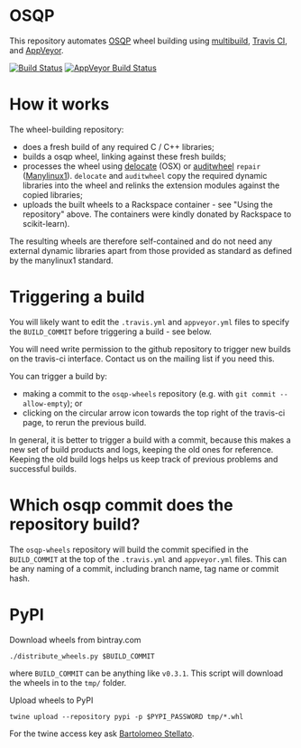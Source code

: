 # OSQP

This repository automates [OSQP](https://github.com/oxfordcontrol/osqp) wheel building using [multibuild](https://github.com/matthew-brett/multibuild), [Travis CI](https://travis-ci.org/oxfordcontrol/osqp-wheels), and [AppVeyor](https://ci.appveyor.com/project/bstellato/osqp-wheels).

[![Build Status](https://travis-ci.org/oxfordcontrol/osqp-wheels.svg?branch=master)](https://travis-ci.org/oxfordcontrol/osqp-wheels)
[![AppVeyor Build Status](https://ci.appveyor.com/api/projects/status/github/bstellato/osqp-wheels?branch=master&svg=true)](https://ci.appveyor.com/project/bstellato/osqp-wheels)




How it works
============

The wheel-building repository:

-   does a fresh build of any required C / C++ libraries;
-   builds a osqp wheel, linking against these fresh builds;
-   processes the wheel using
    [delocate](https://pypi.python.org/pypi/delocate) (OSX) or
    [auditwheel](https://pypi.python.org/pypi/auditwheel) `repair`
    ([Manylinux1](https://www.python.org/dev/peps/pep-0513)). `delocate`
    and `auditwheel` copy the required dynamic libraries into the wheel
    and relinks the extension modules against the copied libraries;
-   uploads the built wheels to a Rackspace container - see "Using the
    repository" above. The containers were kindly donated by Rackspace
    to scikit-learn).

The resulting wheels are therefore self-contained and do not need any
external dynamic libraries apart from those provided as standard as
defined by the manylinux1 standard.



Triggering a build
==================

You will likely want to edit the `.travis.yml` and `appveyor.yml` files
to specify the `BUILD_COMMIT` before triggering a build - see below.

You will need write permission to the github repository to trigger new
builds on the travis-ci interface. Contact us on the mailing list if you
need this.

You can trigger a build by:

-   making a commit to the `osqp-wheels` repository (e.g. with
    `git commit --allow-empty`); or
-   clicking on the circular arrow icon towards the top right of the
    travis-ci page, to rerun the previous build.

In general, it is better to trigger a build with a commit, because this
makes a new set of build products and logs, keeping the old ones for
reference. Keeping the old build logs helps us keep track of previous
problems and successful builds.


Which osqp commit does the repository build?
============================================

The `osqp-wheels` repository will build the commit specified in the
`BUILD_COMMIT` at the top of the `.travis.yml` and `appveyor.yml` files.
This can be any naming of a commit, including branch name, tag name or
commit hash.

PyPI
====
Download wheels from bintray.com

```
./distribute_wheels.py $BUILD_COMMIT
```
where `BUILD_COMMIT` can be anything like `v0.3.1`.
This script will download the wheels in to the `tmp/` folder.

Upload wheels to PyPI

```
twine upload --repository pypi -p $PYPI_PASSWORD tmp/*.whl
```

For the twine access key ask [Bartolomeo Stellato](mailto:bartolomeo.stellato@gmail.com).

